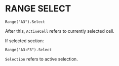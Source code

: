 # RANGE SELECT

```vba
Range("A3").Select
```

After this, `ActiveCell` refers to currently selected cell.

If selected section:

```vba
Range("A3:F3").Select
```

`Selection` refers to active selection.
